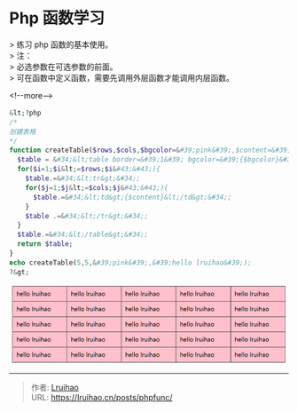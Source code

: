 # Php 函数学习


&gt; 练习 php 函数的基本使用。  
&gt; 注：  
&gt; 必选参数在可选参数的前面。  
&gt; 可在函数中定义函数，需要先调用外层函数才能调用内层函数。

&lt;!--more--&gt;

```php php 函数动态创建表格
&lt;?php
/*
创建表格
*/
function createTable($rows,$cols,$bgcolor=&#39;pink&#39;,$content=&#39;x&#39;){
  $table = &#34;&lt;table border=&#39;1&#39; bgcolor=&#39;{$bgcolor}&#39; cellpadding=&#39;10&#39; cellspacing=&#39;0&#39; width=&#39;50%&#39; &gt;&#34;;
  for($i=1;$i&lt;=$rows;$i&#43;&#43;){
    $table.=&#34;&lt;tr&gt;&#34;;
    for($j=1;$j&lt;=$cols;$j&#43;&#43;){
      $table.=&#34;&lt;td&gt;{$content}&lt;/td&gt;&#34;;
    }
    $table .=&#34;&lt;/tr&gt;&#34;;
  }
  $table.=&#34;&lt;/table&gt;&#34;;
  return $table;
}
echo createTable(5,5,&#39;pink&#39;,&#39;hello lruihao&#39;);
?&gt;
```

![php 创建表格](images/table.png)


---

> 作者: [Lruihao](https://github.com/Lruihao)  
> URL: https://lruihao.cn/posts/phpfunc/  

